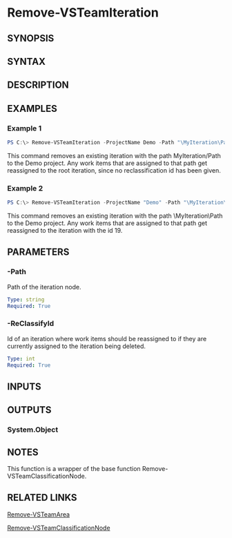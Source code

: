 <!-- #include "./common/header.md" -->

# Remove-VSTeamIteration

## SYNOPSIS

<!-- #include "./synopsis/Remove-VSTeamIteration.md" -->

## SYNTAX

## DESCRIPTION

<!-- #include "./synopsis/Remove-VSTeamIteration.md" -->

## EXAMPLES

### Example 1

```powershell
PS C:\> Remove-VSTeamIteration -ProjectName Demo -Path "\MyIteration\Path"
```

This command removes an existing iteration with the path MyIteration/Path to the Demo project. Any work items that are assigned to that path get reassigned to the root iteration, since no reclassification id has been given.

### Example 2

```powershell
PS C:\> Remove-VSTeamIteration -ProjectName "Demo" -Path "\MyIteration\Path" -ReClassifyId 19
```

This command removes an existing iteration with the path \MyIteration\Path to the Demo project. Any work items that are assigned to that path get reassigned to the iteration with the id 19.

## PARAMETERS

<!-- #include "./params/projectName.md" -->

### -Path

Path of the iteration node.

```yaml
Type: string
Required: True
```

### -ReClassifyId

Id of an iteration where work items should be reassigned to if they are currently assigned to the iteration being deleted.

```yaml
Type: int
Required: True
```

<!-- #include "./params/force.md" -->

## INPUTS

## OUTPUTS

### System.Object

## NOTES

This function is a wrapper of the base function Remove-VSTeamClassificationNode.

<!-- #include "./common/prerequisites.md" -->

## RELATED LINKS

<!-- #include "./common/related.md" -->

[Remove-VSTeamArea](Add-VSTeamArea.md)

[Remove-VSTeamClassificationNode](Add-VSTeamClassificationNode.md)
